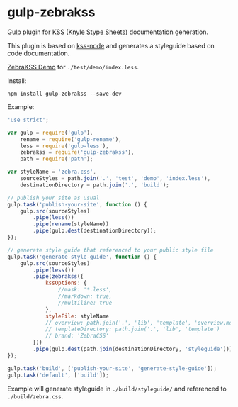 # gulp-zebrakss

Gulp plugin for KSS ([Knyle Stype Sheets](http://warpspire.com/kss/)) documentation generation.

This plugin is based on [kss-node](https://github.com/hughsk/kss-node) and generates a styleguide based on code documentation.

[ZebraKSS Demo](http://zebracss.github.io/gulp-zebrakss/) for `./test/demo/index.less`.

Install:
```
npm install gulp-zebrakss --save-dev
```

Example:

```js
'use strict';

var gulp = require('gulp'),
	rename = require('gulp-rename'),
	less = require('gulp-less'),
	zebrakss = require('gulp-zebrakss'),
	path = require('path');

var styleName = 'zebra.css',
	sourceStyles = path.join('.', 'test', 'demo', 'index.less'),
	destinationDirectory = path.join('.', 'build');

// publish your site as usual
gulp.task('publish-your-site', function () {
	gulp.src(sourceStyles)
		.pipe(less())
		.pipe(rename(styleName))
		.pipe(gulp.dest(destinationDirectory));
});

// generate style guide that referenced to your public style file
gulp.task('generate-style-guide', function () {
	gulp.src(sourceStyles)
		.pipe(less())
		.pipe(zebrakss({
			kssOptions: {
				//mask: '*.less',
				//markdown: true,
				//multiline: true
			},
			styleFile: styleName
			// overview: path.join('.', 'lib', 'template', 'overview.md')
			// templateDirectory: path.join('.', 'lib', 'template')
			// brand: 'ZebraCSS'
		}))
		.pipe(gulp.dest(path.join(destinationDirectory, 'styleguide')));
});

gulp.task('build', ['publish-your-site', 'generate-style-guide']);
gulp.task('default', ['build']);
```

Example will generate styleguide in ``./build/styleguide/`` and referenced to ``./build/zebra.css``.
